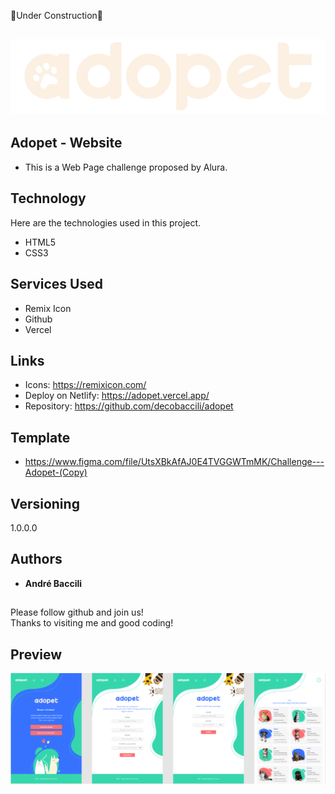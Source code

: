 🚧Under Construction🚧

## ![Logo of the project Adopet](logo.png)

## Adopet - Website
* This is a Web Page challenge proposed by Alura.

## Technology 

Here are the technologies used in this project.

* HTML5
* CSS3


## Services Used

* Remix Icon
* Github
* Vercel

## Links

  - Icons: https://remixicon.com/
  - Deploy on Netlify: https://adopet.vercel.app/
  - Repository: https://github.com/decobaccili/adopet

## Template

* https://www.figma.com/file/UtsXBkAfAJ0E4TVGGWTmMK/Challenge---Adopet-(Copy)

## Versioning

  1.0.0.0

## Authors

  * **André Baccili** 
## 

  Please follow github and join us! </br>
  Thanks to visiting me and good coding!

  ## Preview

  ![Adopet website](preview.png)